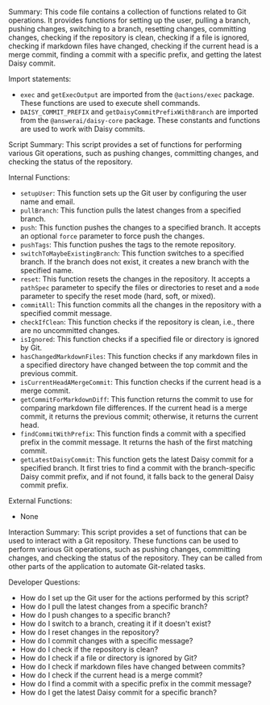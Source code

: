 Summary:
This code file contains a collection of functions related to Git operations. It provides functions for setting up the user, pulling a branch, pushing changes, switching to a branch, resetting changes, committing changes, checking if the repository is clean, checking if a file is ignored, checking if markdown files have changed, checking if the current head is a merge commit, finding a commit with a specific prefix, and getting the latest Daisy commit.

Import statements:
- `exec` and `getExecOutput` are imported from the `@actions/exec` package. These functions are used to execute shell commands.
- `DAISY_COMMIT_PREFIX` and `getDaisyCommitPrefixWithBranch` are imported from the `@answerai/daisy-core` package. These constants and functions are used to work with Daisy commits.

Script Summary:
This script provides a set of functions for performing various Git operations, such as pushing changes, committing changes, and checking the status of the repository.

Internal Functions:
- `setupUser`: This function sets up the Git user by configuring the user name and email.
- `pullBranch`: This function pulls the latest changes from a specified branch.
- `push`: This function pushes the changes to a specified branch. It accepts an optional `force` parameter to force push the changes.
- `pushTags`: This function pushes the tags to the remote repository.
- `switchToMaybeExistingBranch`: This function switches to a specified branch. If the branch does not exist, it creates a new branch with the specified name.
- `reset`: This function resets the changes in the repository. It accepts a `pathSpec` parameter to specify the files or directories to reset and a `mode` parameter to specify the reset mode (hard, soft, or mixed).
- `commitAll`: This function commits all the changes in the repository with a specified commit message.
- `checkIfClean`: This function checks if the repository is clean, i.e., there are no uncommitted changes.
- `isIgnored`: This function checks if a specified file or directory is ignored by Git.
- `hasChangedMarkdownFiles`: This function checks if any markdown files in a specified directory have changed between the top commit and the previous commit.
- `isCurrentHeadAMergeCommit`: This function checks if the current head is a merge commit.
- `getCommitForMarkdownDiff`: This function returns the commit to use for comparing markdown file differences. If the current head is a merge commit, it returns the previous commit; otherwise, it returns the current head.
- `findCommitWithPrefix`: This function finds a commit with a specified prefix in the commit message. It returns the hash of the first matching commit.
- `getLatestDaisyCommit`: This function gets the latest Daisy commit for a specified branch. It first tries to find a commit with the branch-specific Daisy commit prefix, and if not found, it falls back to the general Daisy commit prefix.

External Functions:
- None

Interaction Summary:
This script provides a set of functions that can be used to interact with a Git repository. These functions can be used to perform various Git operations, such as pushing changes, committing changes, and checking the status of the repository. They can be called from other parts of the application to automate Git-related tasks.

Developer Questions:
- How do I set up the Git user for the actions performed by this script?
- How do I pull the latest changes from a specific branch?
- How do I push changes to a specific branch?
- How do I switch to a branch, creating it if it doesn't exist?
- How do I reset changes in the repository?
- How do I commit changes with a specific message?
- How do I check if the repository is clean?
- How do I check if a file or directory is ignored by Git?
- How do I check if markdown files have changed between commits?
- How do I check if the current head is a merge commit?
- How do I find a commit with a specific prefix in the commit message?
- How do I get the latest Daisy commit for a specific branch?
